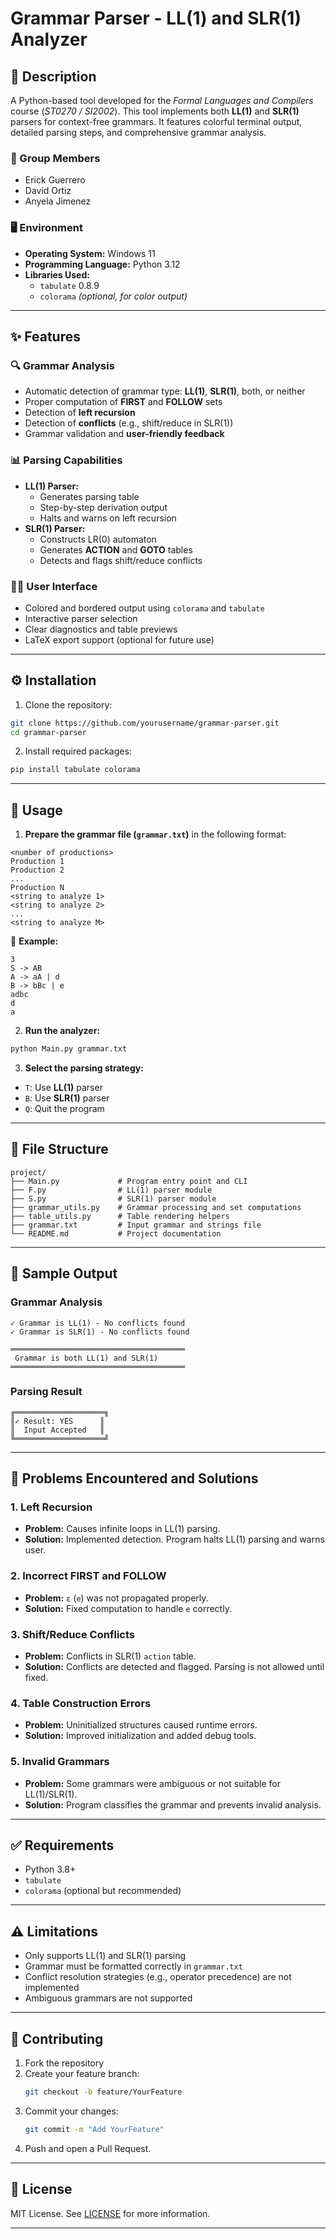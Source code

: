 
# Grammar Parser - LL(1) and SLR(1) Analyzer

## 📘 Description  
A Python-based tool developed for the *Formal Languages and Compilers* course (*ST0270 / SI2002*). This tool implements both **LL(1)** and **SLR(1)** parsers for context-free grammars. It features colorful terminal output, detailed parsing steps, and comprehensive grammar analysis.

### 👥 Group Members  
- Erick Guerrero  
- David Ortiz  
- Anyela Jimenez  

### 🖥️ Environment  
- **Operating System:** Windows 11  
- **Programming Language:** Python 3.12  
- **Libraries Used:**  
  - `tabulate` 0.8.9  
  - `colorama` *(optional, for color output)*

---

## ✨ Features

### 🔍 Grammar Analysis  
- Automatic detection of grammar type: **LL(1)**, **SLR(1)**, both, or neither  
- Proper computation of **FIRST** and **FOLLOW** sets  
- Detection of **left recursion**  
- Detection of **conflicts** (e.g., shift/reduce in SLR(1))  
- Grammar validation and **user-friendly feedback**

### 📊 Parsing Capabilities  
- **LL(1) Parser:**
  - Generates parsing table
  - Step-by-step derivation output
  - Halts and warns on left recursion
- **SLR(1) Parser:**
  - Constructs LR(0) automaton
  - Generates **ACTION** and **GOTO** tables
  - Detects and flags shift/reduce conflicts

### 🧑‍💻 User Interface  
- Colored and bordered output using `colorama` and `tabulate`  
- Interactive parser selection  
- Clear diagnostics and table previews  
- LaTeX export support (optional for future use)

---

## ⚙️ Installation

1. Clone the repository:
```bash
git clone https://github.com/yourusername/grammar-parser.git
cd grammar-parser
```

2. Install required packages:
```bash
pip install tabulate colorama
```

---

## 🚀 Usage

1. **Prepare the grammar file (`grammar.txt`)** in the following format:
```
<number of productions>
Production 1
Production 2
...
Production N
<string to analyze 1>
<string to analyze 2>
...
<string to analyze M>
```

📝 **Example:**
```
3
S -> AB
A -> aA | d
B -> bBc | e
adbc
d
a
```

2. **Run the analyzer:**
```bash
python Main.py grammar.txt
```

3. **Select the parsing strategy:**
- `T`: Use **LL(1)** parser
- `B`: Use **SLR(1)** parser
- `Q`: Quit the program

---

## 📁 File Structure
```
project/
├── Main.py             # Program entry point and CLI
├── F.py                # LL(1) parser module
├── S.py                # SLR(1) parser module
├── grammar_utils.py    # Grammar processing and set computations
├── table_utils.py      # Table rendering helpers
├── grammar.txt         # Input grammar and strings file
└── README.md           # Project documentation
```

---

## 🧪 Sample Output

### Grammar Analysis
```
✓ Grammar is LL(1) - No conflicts found
✓ Grammar is SLR(1) - No conflicts found

═══════════════════════════════════════
 Grammar is both LL(1) and SLR(1) 
═══════════════════════════════════════
```

### Parsing Result
```
╔════════════════════╗
║✓ Result: YES      ║
║  Input Accepted   ║
╚════════════════════╝
```

---

## 🧩 Problems Encountered and Solutions

### 1. Left Recursion
- **Problem:** Causes infinite loops in LL(1) parsing.
- **Solution:** Implemented detection. Program halts LL(1) parsing and warns user.

### 2. Incorrect FIRST and FOLLOW
- **Problem:** `ε` (`e`) was not propagated properly.
- **Solution:** Fixed computation to handle `e` correctly.

### 3. Shift/Reduce Conflicts
- **Problem:** Conflicts in SLR(1) `action` table.
- **Solution:** Conflicts are detected and flagged. Parsing is not allowed until fixed.

### 4. Table Construction Errors
- **Problem:** Uninitialized structures caused runtime errors.
- **Solution:** Improved initialization and added debug tools.

### 5. Invalid Grammars
- **Problem:** Some grammars were ambiguous or not suitable for LL(1)/SLR(1).
- **Solution:** Program classifies the grammar and prevents invalid analysis.

---

## ✅ Requirements
- Python 3.8+
- `tabulate`
- `colorama` (optional but recommended)

---

## ⚠️ Limitations
- Only supports LL(1) and SLR(1) parsing
- Grammar must be formatted correctly in `grammar.txt`
- Conflict resolution strategies (e.g., operator precedence) are not implemented
- Ambiguous grammars are not supported

---

## 🤝 Contributing

1. Fork the repository  
2. Create your feature branch:  
   ```bash
   git checkout -b feature/YourFeature
   ```
3. Commit your changes:  
   ```bash
   git commit -m "Add YourFeature"
   ```
4. Push and open a Pull Request.

---

## 📄 License
MIT License. See [LICENSE](LICENSE) for more information.

---
